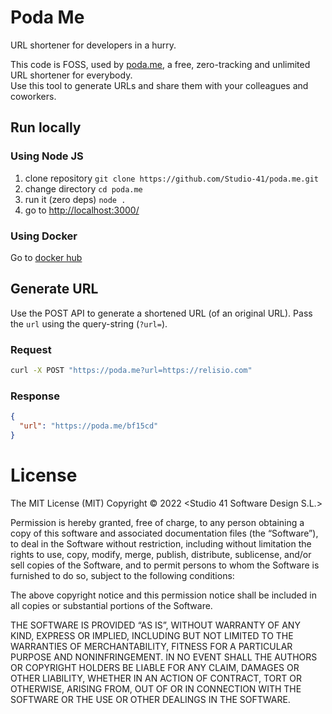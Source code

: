 Poda Me
=======

URL shortener for developers in a hurry.

This code is FOSS, used by [poda.me](https://poda.me), a free, zero-tracking and unlimited URL shortener for everybody.<br/>
Use this tool to generate URLs and share them with your colleagues and coworkers.

## Run locally

### Using Node JS
1. clone repository `git clone https://github.com/Studio-41/poda.me.git`
2. change directory `cd poda.me`
3. run it (zero deps) `node .`
4. go to [http://localhost:3000/](http://localhost:3000/)

### Using Docker
Go to [docker hub](https://hub.docker.com/r/relisio/poda.me)

## Generate URL

Use the POST API to generate a shortened URL (of an original URL). Pass the `url` using the query-string (`?url=`).

### Request
```bash
curl -X POST "https://poda.me?url=https://relisio.com"
```

### Response
```json
{
  "url": "https://poda.me/bf15cd"
}
```

# License

The MIT License (MIT)
Copyright © 2022 <Studio 41 Software Design S.L.>

Permission is hereby granted, free of charge, to any person obtaining a copy of this software and associated documentation files (the “Software”), to deal in the Software without restriction, including without limitation the rights to use, copy, modify, merge, publish, distribute, sublicense, and/or sell copies of the Software, and to permit persons to whom the Software is furnished to do so, subject to the following conditions:

The above copyright notice and this permission notice shall be included in all copies or substantial portions of the Software.

THE SOFTWARE IS PROVIDED “AS IS”, WITHOUT WARRANTY OF ANY KIND, EXPRESS OR IMPLIED, INCLUDING BUT NOT LIMITED TO THE WARRANTIES OF MERCHANTABILITY, FITNESS FOR A PARTICULAR PURPOSE AND NONINFRINGEMENT. IN NO EVENT SHALL THE AUTHORS OR COPYRIGHT HOLDERS BE LIABLE FOR ANY CLAIM, DAMAGES OR OTHER LIABILITY, WHETHER IN AN ACTION OF CONTRACT, TORT OR OTHERWISE, ARISING FROM, OUT OF OR IN CONNECTION WITH THE SOFTWARE OR THE USE OR OTHER DEALINGS IN THE SOFTWARE.
